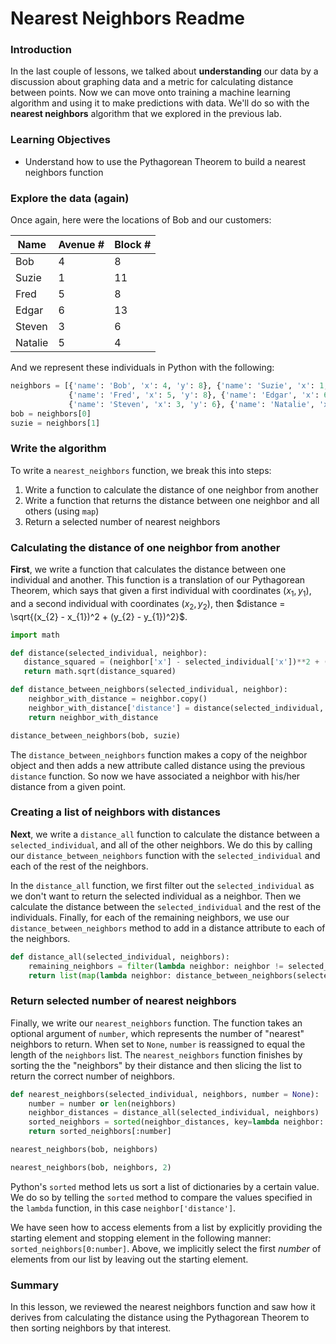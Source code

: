 
# Nearest Neighbors Readme

### Introduction

In the last couple of lessons, we talked about **understanding** our data by a discussion about graphing data and a metric for calculating distance between points.  Now we can move onto training a machine learning algorithm and using it to make predictions with data.  We'll do so with the **nearest neighbors** algorithm that we explored in the previous lab.

###  Learning Objectives

* Understand how to use the Pythagorean Theorem to build a nearest neighbors function

### Explore the data (again)

Once again, here were the locations of Bob and our customers:

| Name | Avenue #| Block # | 
|------|------| ------     |
| Bob    | 4  |     8     | 
| Suzie  | 1  |     11     | 
| Fred   | 5  |     8     | 
| Edgar  | 6  |     13     | 
| Steven | 3  |     6     | 
| Natalie| 5  |     4     | 

And we represent these individuals in Python with the following:


```python
neighbors = [{'name': 'Bob', 'x': 4, 'y': 8}, {'name': 'Suzie', 'x': 1, 'y': 11}, 
             {'name': 'Fred', 'x': 5, 'y': 8}, {'name': 'Edgar', 'x': 6, 'y': 13},
             {'name': 'Steven', 'x': 3, 'y': 6}, {'name': 'Natalie', 'x': 5, 'y': 4}]
bob = neighbors[0]
suzie = neighbors[1]
```

### Write the algorithm

To write a `nearest_neighbors` function, we break this into steps:

1. Write a function to calculate the distance of one neighbor from another
2. Write a function that returns the distance between one neighbor and all others (using `map`)
3. Return a selected number of nearest neighbors

### Calculating the distance of one neighbor from another

**First**, we write a function that calculates the distance between one individual and another.  This function is a translation of our Pythagorean Theorem, which says that given a first individual with coordinates $(x_{1}, y_{1})$, and a second individual with coordinates $(x_{2}, y_{2})$, then $distance = \sqrt{(x_{2} - x_{1})^2 + (y_{2} - y_{1})^2}$.


```python
import math

def distance(selected_individual, neighbor):
   distance_squared = (neighbor['x'] - selected_individual['x'])**2 + (neighbor['y'] - selected_individual['y'])**2
   return math.sqrt(distance_squared)
```


```python
def distance_between_neighbors(selected_individual, neighbor):
    neighbor_with_distance = neighbor.copy()
    neighbor_with_distance['distance'] = distance(selected_individual, neighbor)
    return neighbor_with_distance
```


```python
distance_between_neighbors(bob, suzie)
```

The `distance_between_neighbors` function makes a copy of the neighbor object and then adds a new attribute called distance using the previous `distance` function. So now we have associated a neighbor with his/her distance from a given point.

### Creating a list of neighbors with distances

**Next**, we write a `distance_all` function to calculate the distance between a `selected_individual`, and all of the other neighbors.  We do this by calling our `distance_between_neighbors` function with the `selected_individual` and each of the rest of the neighbors.

In the `distance_all` function, we first filter out the `selected_individual` as we don't want to return the selected individual as a neighbor.  Then we  calculate the distance between the `selected_individual` and the rest of the individuals.  Finally, for each of the remaining neighbors, we use our `distance_between_neighbors` method to add in a distance attribute to each of the neighbors.


```python
def distance_all(selected_individual, neighbors):
    remaining_neighbors = filter(lambda neighbor: neighbor != selected_individual, neighbors)
    return list(map(lambda neighbor: distance_between_neighbors(selected_individual, neighbor), remaining_neighbors))
```

### Return selected number of nearest neighbors

Finally, we write our `nearest_neighbors` function.  The function takes an optional argument of `number`, which represents the number of "nearest" neighbors to return.  When set to `None`, `number` is reassigned to equal the length of the `neighbors` list.  The `nearest_neighbors` function finishes by sorting the the "neighbors" by their distance and then slicing the list to return the correct number of neighbors.     


```python
def nearest_neighbors(selected_individual, neighbors, number = None):
    number = number or len(neighbors)
    neighbor_distances = distance_all(selected_individual, neighbors)
    sorted_neighbors = sorted(neighbor_distances, key=lambda neighbor: neighbor['distance'])
    return sorted_neighbors[:number]
```


```python
nearest_neighbors(bob, neighbors)
```


```python
nearest_neighbors(bob, neighbors, 2)
```

Python's `sorted` method lets us sort a list of dictionaries by a certain value. We do so by telling the `sorted` method to compare the values specified in the `lambda` function, in this case `neighbor['distance']`.

We have seen how to access elements from a list by explicitly providing the starting element and stopping element in the following manner: `sorted_neighbors[0:number]`. Above, we implicitly select the first *number* of elements from our list by leaving out the starting element.

### Summary

In this lesson, we reviewed the nearest neighbors function and saw how it derives from calculating the distance using the Pythagorean Theorem to then sorting neighbors by that interest.  


